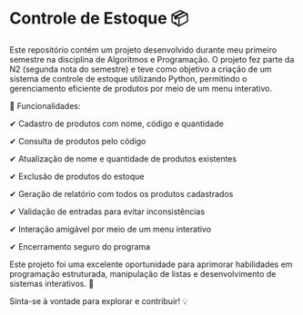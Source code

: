 # Controle de Estoque 📦

Este repositório contém um projeto desenvolvido durante meu primeiro semestre na disciplina de Algoritmos e Programação. O projeto fez parte da N2 (segunda nota do semestre) e teve como objetivo a criação de um sistema de controle de estoque utilizando Python, permitindo o gerenciamento eficiente de produtos por meio de um menu interativo.

🔹 Funcionalidades:

✔ Cadastro de produtos com nome, código e quantidade

✔ Consulta de produtos pelo código

✔ Atualização de nome e quantidade de produtos existentes

✔ Exclusão de produtos do estoque

✔ Geração de relatório com todos os produtos cadastrados

✔ Validação de entradas para evitar inconsistências

✔ Interação amigável por meio de um menu interativo

✔ Encerramento seguro do programa

Este projeto foi uma excelente oportunidade para aprimorar habilidades em programação estruturada, manipulação de listas e desenvolvimento de sistemas interativos. 🚀

Sinta-se à vontade para explorar e contribuir! 💡
